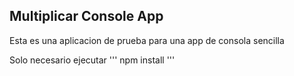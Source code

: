 ## Multiplicar Console App

Esta es una aplicacion de prueba para una app de consola sencilla

Solo necesario ejecutar 
'''
npm install
'''